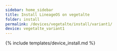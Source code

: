 ```yaml
---
sidebar: home_sidebar
title: Install LineageOS on vegetalte
folder: install
permalink: /devices/vegetalte/install/variant1/
device: vegetalte_variant1
---
```

{% include templates/device_install.md %}
